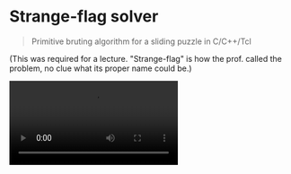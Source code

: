 # Strange-flag solver
> Primitive bruting algorithm for a sliding puzzle in C/C++/Tcl

(This was required for a lecture. "Strange-flag" is how the prof. called the problem, no clue what its proper name could be.)

![demo](demo.mp4)

